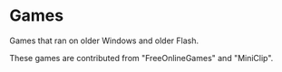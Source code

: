 # Games
Games that ran on older Windows and older Flash.

These games are contributed from "FreeOnlineGames" and "MiniClip".
